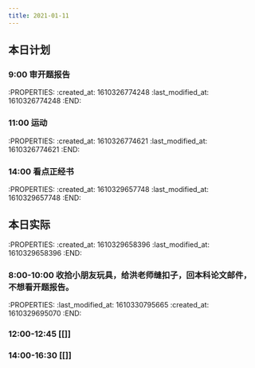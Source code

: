 ```yaml
---
title: 2021-01-11
---
```


## 本日计划
### 9:00 审开题报告
:PROPERTIES:
:created_at: 1610326774248
:last_modified_at: 1610326774248
:END:
### 11:00 运动
:PROPERTIES:
:created_at: 1610326774621
:last_modified_at: 1610326774621
:END:
### 14:00 看点正经书
:PROPERTIES:
:created_at: 1610329657748
:last_modified_at: 1610329657748
:END:
## 本日实际
:PROPERTIES:
:created_at: 1610329658396
:last_modified_at: 1610329658396
:END:
### 8:00-10:00 收拾小朋友玩具，给洪老师缝扣子，回本科论文邮件，不想看开题报告。
:PROPERTIES:
:last_modified_at: 1610330795665
:created_at: 1610329695070
:END:
### 12:00-12:45 [[]]
### 14:00-16:30 [[]]
### 
